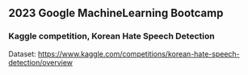 ## 2023 Google MachineLearning Bootcamp
### Kaggle competition, Korean Hate Speech Detection
Dataset: https://www.kaggle.com/competitions/korean-hate-speech-detection/overview
